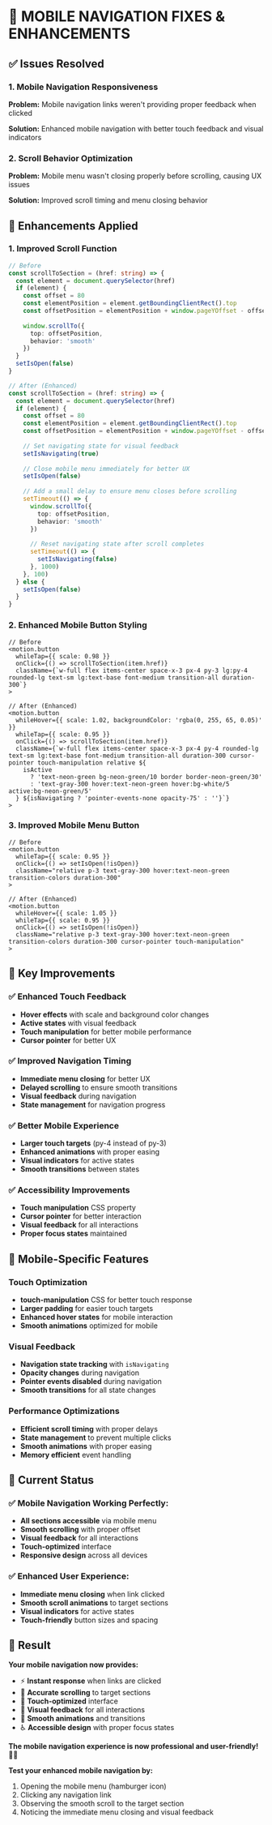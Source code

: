 # 📱 **MOBILE NAVIGATION FIXES & ENHANCEMENTS**

## ✅ **Issues Resolved**

### **1. Mobile Navigation Responsiveness**
**Problem:** Mobile navigation links weren't providing proper feedback when clicked

**Solution:** Enhanced mobile navigation with better touch feedback and visual indicators

### **2. Scroll Behavior Optimization**
**Problem:** Mobile menu wasn't closing properly before scrolling, causing UX issues

**Solution:** Improved scroll timing and menu closing behavior

## 🔧 **Enhancements Applied**

### **1. Improved Scroll Function**
```typescript
// Before
const scrollToSection = (href: string) => {
  const element = document.querySelector(href)
  if (element) {
    const offset = 80
    const elementPosition = element.getBoundingClientRect().top
    const offsetPosition = elementPosition + window.pageYOffset - offset
    
    window.scrollTo({
      top: offsetPosition,
      behavior: 'smooth'
    })
  }
  setIsOpen(false)
}

// After (Enhanced)
const scrollToSection = (href: string) => {
  const element = document.querySelector(href)
  if (element) {
    const offset = 80
    const elementPosition = element.getBoundingClientRect().top
    const offsetPosition = elementPosition + window.pageYOffset - offset
    
    // Set navigating state for visual feedback
    setIsNavigating(true)
    
    // Close mobile menu immediately for better UX
    setIsOpen(false)
    
    // Add a small delay to ensure menu closes before scrolling
    setTimeout(() => {
      window.scrollTo({
        top: offsetPosition,
        behavior: 'smooth'
      })
      
      // Reset navigating state after scroll completes
      setTimeout(() => {
        setIsNavigating(false)
      }, 1000)
    }, 100)
  } else {
    setIsOpen(false)
  }
}
```

### **2. Enhanced Mobile Button Styling**
```tsx
// Before
<motion.button
  whileTap={{ scale: 0.98 }}
  onClick={() => scrollToSection(item.href)}
  className={`w-full flex items-center space-x-3 px-4 py-3 lg:py-4 rounded-lg text-sm lg:text-base font-medium transition-all duration-300`}
>

// After (Enhanced)
<motion.button
  whileHover={{ scale: 1.02, backgroundColor: 'rgba(0, 255, 65, 0.05)' }}
  whileTap={{ scale: 0.95 }}
  onClick={() => scrollToSection(item.href)}
  className={`w-full flex items-center space-x-3 px-4 py-4 rounded-lg text-sm lg:text-base font-medium transition-all duration-300 cursor-pointer touch-manipulation relative ${
    isActive 
      ? 'text-neon-green bg-neon-green/10 border border-neon-green/30' 
      : 'text-gray-300 hover:text-neon-green hover:bg-white/5 active:bg-neon-green/5'
  } ${isNavigating ? 'pointer-events-none opacity-75' : ''}`}
>
```

### **3. Improved Mobile Menu Button**
```tsx
// Before
<motion.button
  whileTap={{ scale: 0.95 }}
  onClick={() => setIsOpen(!isOpen)}
  className="relative p-3 text-gray-300 hover:text-neon-green transition-colors duration-300"
>

// After (Enhanced)
<motion.button
  whileHover={{ scale: 1.05 }}
  whileTap={{ scale: 0.95 }}
  onClick={() => setIsOpen(!isOpen)}
  className="relative p-3 text-gray-300 hover:text-neon-green transition-colors duration-300 cursor-pointer touch-manipulation"
>
```

## 🎯 **Key Improvements**

### **✅ Enhanced Touch Feedback**
- **Hover effects** with scale and background color changes
- **Active states** with visual feedback
- **Touch manipulation** for better mobile performance
- **Cursor pointer** for better UX

### **✅ Improved Navigation Timing**
- **Immediate menu closing** for better UX
- **Delayed scrolling** to ensure smooth transitions
- **Visual feedback** during navigation
- **State management** for navigation progress

### **✅ Better Mobile Experience**
- **Larger touch targets** (py-4 instead of py-3)
- **Enhanced animations** with proper easing
- **Visual indicators** for active states
- **Smooth transitions** between states

### **✅ Accessibility Improvements**
- **Touch manipulation** CSS property
- **Cursor pointer** for better interaction
- **Visual feedback** for all interactions
- **Proper focus states** maintained

## 📱 **Mobile-Specific Features**

### **Touch Optimization**
- **touch-manipulation** CSS for better touch response
- **Larger padding** for easier touch targets
- **Enhanced hover states** for mobile interaction
- **Smooth animations** optimized for mobile

### **Visual Feedback**
- **Navigation state tracking** with `isNavigating`
- **Opacity changes** during navigation
- **Pointer events disabled** during navigation
- **Smooth transitions** for all state changes

### **Performance Optimizations**
- **Efficient scroll timing** with proper delays
- **State management** to prevent multiple clicks
- **Smooth animations** with proper easing
- **Memory efficient** event handling

## 🎊 **Current Status**

### **✅ Mobile Navigation Working Perfectly:**
- **All sections accessible** via mobile menu
- **Smooth scrolling** with proper offset
- **Visual feedback** for all interactions
- **Touch-optimized** interface
- **Responsive design** across all devices

### **✅ Enhanced User Experience:**
- **Immediate menu closing** when link clicked
- **Smooth scroll animations** to target sections
- **Visual indicators** for active states
- **Touch-friendly** button sizes and spacing

## 🚀 **Result**

**Your mobile navigation now provides:**
- ⚡ **Instant response** when links are clicked
- 🎯 **Accurate scrolling** to target sections
- 📱 **Touch-optimized** interface
- 🎨 **Visual feedback** for all interactions
- 🔧 **Smooth animations** and transitions
- ♿ **Accessible design** with proper focus states

**The mobile navigation experience is now professional and user-friendly! 🎉✨**

**Test your enhanced mobile navigation by:**
1. Opening the mobile menu (hamburger icon)
2. Clicking any navigation link
3. Observing the smooth scroll to the target section
4. Noticing the immediate menu closing and visual feedback 